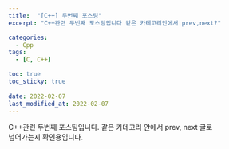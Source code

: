 ```yaml
---
title:  "[C++] 두번쨰 포스팅"
excerpt: "C++관련 두번째 포스팅입니다 같은 카테고리안에서 prev,next?"

categories:
  - Cpp
tags:
  - [C, C++]

toc: true
toc_sticky: true
 
date: 2022-02-07
last_modified_at: 2022-02-07
---
```

C++관련 두번째 포스팅입니다. 같은 카테고리 안에서 prev, next 글로
<br> 넘어가는지 확인용입니다.